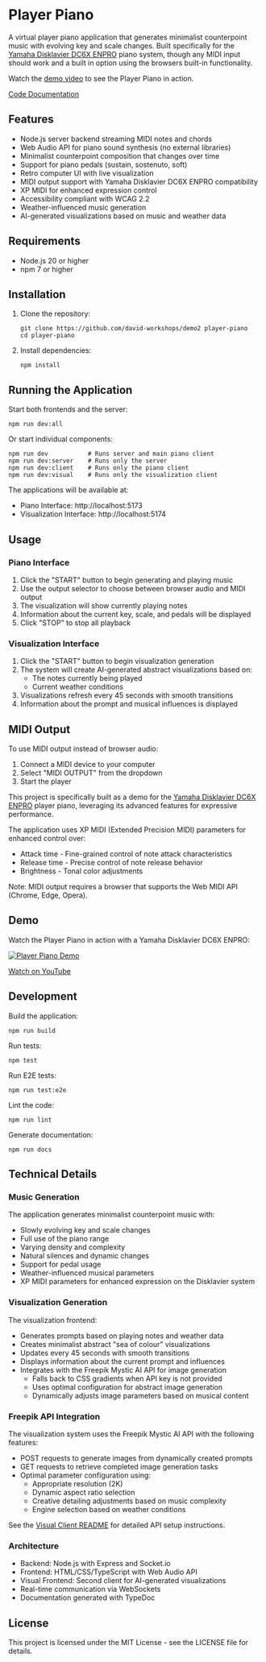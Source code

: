 # Player Piano

A virtual player piano application that generates minimalist counterpoint music with evolving key and scale changes. Built specifically for the [Yamaha Disklavier DC6X ENPRO](https://usa.yamaha.com/products/musical_instruments/pianos/disklavier/) piano system, though any MIDI input should work and a built in option using the browsers built-in functionality.

Watch the [demo video](https://youtu.be/cjs80pxvVFM) to see the Player Piano in action.

[Code Documentation](https://david-workshops.github.io/demo2/)

## Features

- Node.js server backend streaming MIDI notes and chords
- Web Audio API for piano sound synthesis (no external libraries)
- Minimalist counterpoint composition that changes over time
- Support for piano pedals (sustain, sostenuto, soft)
- Retro computer UI with live visualization
- MIDI output support with Yamaha Disklavier DC6X ENPRO compatibility
- XP MIDI for enhanced expression control
- Accessibility compliant with WCAG 2.2
- Weather-influenced music generation
- AI-generated visualizations based on music and weather data

## Requirements

- Node.js 20 or higher
- npm 7 or higher

## Installation

1. Clone the repository:
   ```
   git clone https://github.com/david-workshops/demo2 player-piano
   cd player-piano
   ```

2. Install dependencies:
   ```
   npm install
   ```

## Running the Application

Start both frontends and the server:
```
npm run dev:all
```

Or start individual components:
```
npm run dev           # Runs server and main piano client
npm run dev:server    # Runs only the server
npm run dev:client    # Runs only the piano client
npm run dev:visual    # Runs only the visualization client
```

The applications will be available at:
- Piano Interface: http://localhost:5173
- Visualization Interface: http://localhost:5174

## Usage

### Piano Interface
1. Click the "START" button to begin generating and playing music
2. Use the output selector to choose between browser audio and MIDI output
3. The visualization will show currently playing notes
4. Information about the current key, scale, and pedals will be displayed
5. Click "STOP" to stop all playback

### Visualization Interface
1. Click the "START" button to begin visualization generation
2. The system will create AI-generated abstract visualizations based on:
   - The notes currently being played
   - Current weather conditions
3. Visualizations refresh every 45 seconds with smooth transitions
4. Information about the prompt and musical influences is displayed

## MIDI Output

To use MIDI output instead of browser audio:
1. Connect a MIDI device to your computer
2. Select "MIDI OUTPUT" from the dropdown
3. Start the player

This project is specifically built as a demo for the [Yamaha Disklavier DC6X ENPRO](https://usa.yamaha.com/products/musical_instruments/pianos/disklavier/enspire_pro/index.html) player piano, leveraging its advanced features for expressive performance.

The application uses XP MIDI (Extended Precision MIDI) parameters for enhanced control over:
- Attack time - Fine-grained control of note attack characteristics
- Release time - Precise control of note release behavior
- Brightness - Tonal color adjustments

Note: MIDI output requires a browser that supports the Web MIDI API (Chrome, Edge, Opera).

## Demo

Watch the Player Piano in action with a Yamaha Disklavier DC6X ENPRO:

[![Player Piano Demo](https://img.youtube.com/vi/cjs80pxvVFM/0.jpg)](https://youtu.be/cjs80pxvVFM)

[Watch on YouTube](https://youtu.be/cjs80pxvVFM)

## Development

Build the application:
```
npm run build
```

Run tests:
```
npm test
```

Run E2E tests:
```
npm run test:e2e
```

Lint the code:
```
npm run lint
```

Generate documentation:
```
npm run docs
```

## Technical Details

### Music Generation

The application generates minimalist counterpoint music with:
- Slowly evolving key and scale changes
- Full use of the piano range
- Varying density and complexity
- Natural silences and dynamic changes
- Support for pedal usage
- Weather-influenced musical parameters
- XP MIDI parameters for enhanced expression on the Disklavier system

### Visualization Generation

The visualization frontend:
- Generates prompts based on playing notes and weather data
- Creates minimalist abstract "sea of colour" visualizations
- Updates every 45 seconds with smooth transitions
- Displays information about the current prompt and influences
- Integrates with the Freepik Mystic AI API for image generation
  - Falls back to CSS gradients when API key is not provided
  - Uses optimal configuration for abstract image generation
  - Dynamically adjusts image parameters based on musical content

### Freepik API Integration

The visualization system uses the Freepik Mystic AI API with the following features:
- POST requests to generate images from dynamically created prompts
- GET requests to retrieve completed image generation tasks
- Optimal parameter configuration using:
  - Appropriate resolution (2K)
  - Dynamic aspect ratio selection
  - Creative detailing adjustments based on music complexity
  - Engine selection based on weather conditions

See the [Visual Client README](src/visual-client/README.md) for detailed API setup instructions.

### Architecture

- Backend: Node.js with Express and Socket.io
- Frontend: HTML/CSS/TypeScript with Web Audio API
- Visual Frontend: Second client for AI-generated visualizations
- Real-time communication via WebSockets
- Documentation generated with TypeDoc

## License

This project is licensed under the MIT License - see the LICENSE file for details.
